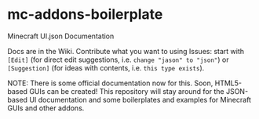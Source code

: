 # mc-addons-boilerplate
Minecraft UI.json Documentation

Docs are in the Wiki. Contribute what you want to using Issues: start with `[Edit]` (for direct edit suggestions, i.e. `change "jason" to "json"`) or `[Suggestion]` (for ideas with contents, i.e. `this type exists`).

NOTE: There is some official documentation now for this. Soon, HTML5-based GUIs can be created! This repository will stay around for the JSON-based UI documentation and some boilerplates and examples for Minecraft GUIs and other addons.
